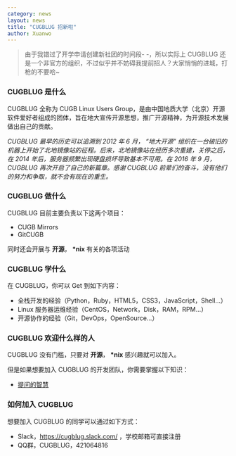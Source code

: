 ```yaml
---
category: news
layout: news
title: "CUGBLUG 招新啦"
author: Xuanwo
---
```


> 由于我错过了开学申请创建新社团的时间段- -，所以实际上 CUGBLUG 还是一个非官方的组织，不过似乎并不妨碍我提前招人？大家悄悄的进城，打枪的不要哈~

### CUGBLUG 是什么

CUGBLUG 全称为 CUGB Linux Users Group，是由中国地质大学（北京）开源软件爱好者组成的团体，旨在地大宣传开源思想，推广开源精神，为开源技术发展做出自己的贡献。

*CUGBLUG 最早的历史可以追溯到 2012 年 6 月，  “地大开源” 组织在一台破旧的机器上开始了北地镜像站的征程。后来，北地镜像站在经历多次重建，关停之后，在 2014 年后，服务器频繁出现硬盘损坏导致基本不可用。在 2016 年 9 月，CUGBLUG 再次开启了自己的新篇章。感谢 CUGBLUG 前辈们的奋斗，没有他们的努力和争取，就不会有现在的重生。*


### CUGBLUG 做什么

CUGBLUG 目前主要负责以下这两个项目： 

- CUGB Mirrors
- GitCUGB

同时还会开展与 **开源**， **\*nix** 有关的各项活动

### CUGBLUG 学什么

在 CUGBLUG，你可以 Get 到如下内容：

- 全栈开发的经验（Python，Ruby，HTML5，CSS3，JavaScript，Shell...）
- Linux 服务器运维经验（CentOS，Network，Disk，RAM，RPM...）
- 开源协作的经验（Git，DevOps，OpenSource...）

### CUGBLUG 欢迎什么样的人

CUGBLUG 没有门槛，只要对 **开源**， **\*nix** 感兴趣就可以加入。

但是如果想要加入 CUGBLUG 的开发团队，你需要掌握以下知识：

- [提问的智慧](https://lug.ustc.edu.cn/wiki/doc/smart-questions)

### 如何加入 CUGBLUG

想要加入 CUGBLUG 的同学可以通过如下方式：

- Slack，https://cugblug.slack.com/ ，学校邮箱可直接注册
- QQ群，CUGBLUG，421064816